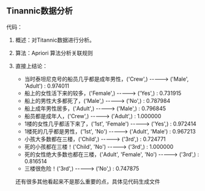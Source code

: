 ## Tinannic数据分析

代码：

1. 概述：对Titannic数据进行分析。

2. 算法：Apriori 算法分析关联规则

3. 直接上结论：

   * 当时泰坦尼克号的船员几乎都是成年男性，('Crew',) -----> ('Male', 'Adult') : 0.974011
   * 船上的女性活下来的较多，('Female',) -----> ('Yes',) : 0.731915
   * 船上的男性大多都死了，('Male',) -----> ('No',) : 0.787984
   * 船上成年男性居多，('Adult',) -----> ('Male',) : 0.796845
   * 船员都是成年人，('Crew',) -----> ('Adult',) : 1.000000
   * 1楼的女性几乎都活下来了，('1st', 'Female') -----> ('Yes',) : 0.972414
   * 1楼死的几乎都是男性，('1st', 'No') -----> ('Adult', 'Male') : 0.967213
   * 小孩大多数都在三楼，('Child',) -----> ('3rd',) : 0.724771
   * 死的小孩都在三楼！('Child', 'No') -----> ('3rd',) : 1.000000
   * 死的女性绝大多数也都在三楼，('Adult', 'Female', 'No') -----> ('3rd',) : 0.816514
   * 三楼很危险！('3rd',) -----> ('No',) : 0.747875

   还有很多其他看起来不是那么重要的点，具体见代码生成文件